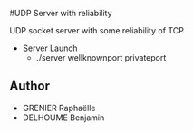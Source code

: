 #UDP Server with reliability

UDP socket server with some reliability of TCP

* Server Launch
   * ./server wellknownport privateport
  

## Author
* GRENIER Raphaëlle
* DELHOUME Benjamin
   

